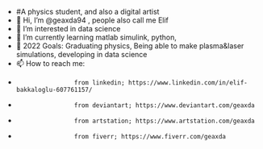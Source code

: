 - #A physics student, and also a digital artist
- 👋 Hi, I’m @geaxda94 , people also call me Elif
- 👀 I’m interested in data science
- 🌱 I’m currently learning matlab simulink, python, 
- 💞️ 2022 Goals: Graduating physics, Being able to make plasma&laser simulations, developing in data science
- 📫 How to reach me: 
-                     from linkedin; https://www.linkedin.com/in/elif-bakkaloglu-607761157/
-                     from deviantart; https://www.deviantart.com/geaxda
-                     from artstation; https://www.artstation.com/geaxda
-                     from fiverr; https://www.fiverr.com/geaxda

<!---
geaxda94/geaxda94 is a ✨ special ✨ repository because its `README.md` (this file) appears on your GitHub profile.
You can click the Preview link to take a look at your changes.
--->
